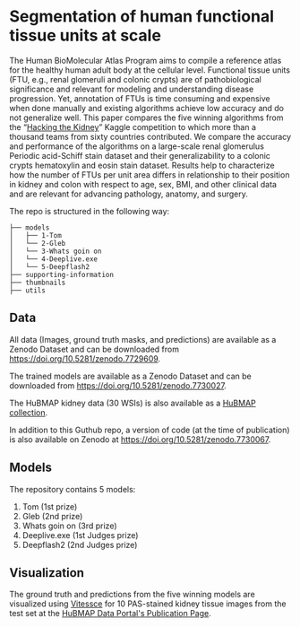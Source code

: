 # Segmentation of human functional tissue units at scale

The Human BioMolecular Atlas Program aims to compile a reference atlas for the healthy human adult body at the cellular level. Functional tissue units (FTU, e.g., renal glomeruli and colonic crypts) are of pathobiological significance and relevant for modeling and understanding disease progression. Yet, annotation of FTUs is time consuming and expensive when done manually and existing algorithms achieve low accuracy and do not generalize well. This paper compares the five winning algorithms from the “[Hacking the Kidney](https://www.kaggle.com/c/hubmap-kidney-segmentation)” Kaggle competition to which more than a thousand teams from sixty countries contributed. We compare the accuracy and performance of the algorithms on a large-scale renal glomerulus Periodic acid-Schiff stain dataset and their generalizability to a colonic crypts hematoxylin and eosin stain dataset. Results help to characterize how the number of FTUs per unit area differs in relationship to their position in kidney and colon with respect to age, sex, BMI, and other clinical data and are relevant for advancing pathology, anatomy, and surgery.

The repo is structured in the following way:
```
├── models
│   ├── 1-Tom
│   └── 2-Gleb
│   └── 3-Whats goin on
│   └── 4-Deeplive.exe
│   └── 5-Deepflash2
├── supporting-information
├── thumbnails
├── utils
```
## Data

All data (Images, ground truth masks, and predictions) are available as a Zenodo Dataset and can be downloaded from https://doi.org/10.5281/zenodo.7729609. 

The trained models are available as a Zenodo Dataset and can be downloaded from https://doi.org/10.5281/zenodo.7730027.

The HuBMAP kidney data (30 WSIs) is also available as a [HuBMAP collection](https://portal.hubmapconsortium.org/browse/collection/4964d24bbc6668a72c4cbb5e0393a6bc
).

In addition to this Guthub repo, a version of code (at the time of publication) is also available on Zenodo at https://doi.org/10.5281/zenodo.7730067.

## Models

The repository contains 5 models:
1. Tom (1st prize)
2. Gleb (2nd prize)
3. Whats goin on (3rd prize)
4. Deeplive.exe (1st Judges prize)
5. Deepflash2 (2nd Judges prize)

## Visualization
The ground truth and predictions from the five winning models are visualized using [Vitessce](http://vitessce.io/) for 10 PAS-stained kidney tissue images from the test set at the [HuBMAP Data Portal's Publication Page](https://portal.hubmapconsortium.org/browse/publication/eb975811a1a3005622c4da37d948117e).
